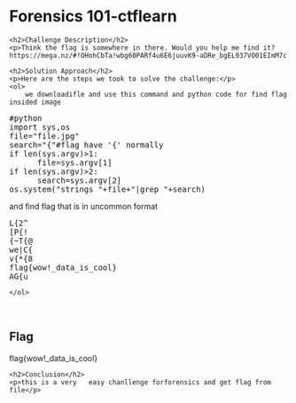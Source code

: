 
<!DOCTYPE html>
<html>

<body>
    <h1>Forensics 101-ctflearn</h1>

    <h2>Challenge Description</h2>
    <p>Think the flag is somewhere in there. Would you help me find it? https://mega.nz/#!OHohCbTa!wbg60PARf4u6E6juuvK9-aDRe_bgEL937VO01EImM7c
</p>
 
    <h2>Solution Approach</h2>
    <p>Here are the steps we took to solve the challenge:</p>
    <ol>
        we downloadifle and use this command and python code for find flag insided image 
<pre>
#python
import sys,os
file="file.jpg"
search="{"#flag have '{' normally
if len(sys.argv)>1:
      file=sys.argv[1]
if len(sys.argv)>2:
      search=sys.argv[2]
os.system("strings "+file+"|grep "+search)
</pre>    
and find flag that is in uncommon format 
<pre>
L{2^
[P{!
{~T{@
we|C{
v{*{8
flag{wow!_data_is_cool}
AG{u
</pre>
    </ol>
<br>
    <h2>Flag</h2>
    <p class="flag">flag{wow!_data_is_cool}
</p>

    <h2>Conclusion</h2>
    <p>this is a very   easy chanllenge forforensics and get flag from file</p>
</body>
</html>

